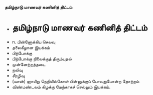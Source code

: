 **தமிழ்நாடு மாணவர் கணினித் திட்டம்**
- # தமிழ்நாடு மாணவர் கணினித் திட்டம்
- n. பின்னோக்கிய செலவு
- தலைகீழான இயக்கம்
- பிற்போக்கு
- பிற்போக்கு நிலைக்குத் திரும்புதல்
- முன்னேற்றத்தடை
- நலிவு
- சீரழிவு
- (வான்) ஞாயிறு நெறியில்கோள் பின்னுக்குப் போவதுபோன்ற தோற்றம்
- விண்மண்டலம் கிழக்கு மேற்காகச் செல்லும் இயக்கம்.

